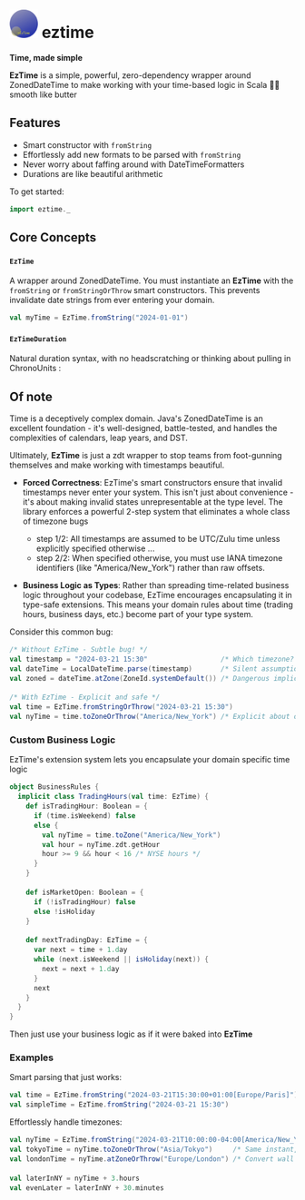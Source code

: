 # <img src="pix/eztime.png" width="50"> eztime

**Time, made simple**

**EzTime** is a simple, powerful, zero-dependency wrapper around ZonedDateTime to make working with your time-based logic in Scala 🧈✨ smooth like butter

## Features
- Smart constructor with `fromString`
- Effortlessly add new formats to be parsed with `fromString`
- Never worry about faffing around with DateTimeFormatters
- Durations are like beautiful arithmetic

To get started:

```scala
import eztime._
```


## Core Concepts

#### `EzTime`
A wrapper around ZonedDateTime. You must instantiate an **EzTime** with the `fromString` or `fromStringOrThrow`
smart constructors. This prevents invalidate date strings from ever entering your domain.

```scala
val myTime = EzTime.fromString("2024-01-01")
```

#### `EzTimeDuration`
Natural duration syntax, with no headscratching or thinking about pulling in ChronoUnits
:

## Of note
Time is a deceptively complex domain. Java's ZonedDateTime is an excellent foundation - it's well-designed, battle-tested, and handles the complexities of calendars, leap years, and DST. 

Ultimately, **EzTime** is just a zdt wrapper to stop
teams from foot-gunning themselves and make working with timestamps beautiful.

- **Forced Correctness**: EzTime's smart constructors ensure that invalid timestamps never enter your system. This isn't just about convenience - it's about making invalid states unrepresentable at the type level. The library enforces a powerful 2-step system that eliminates a whole class of timezone bugs
   - step 1/2: All timestamps are assumed to be UTC/Zulu time unless explicitly specified otherwise ...
   - step 2/2: When specified otherwise, you must use IANA timezone identifiers (like "America/New_York") rather than raw offsets.

- **Business Logic as Types**: Rather than spreading time-related business logic throughout your codebase, EzTime encourages encapsulating it in type-safe extensions. This means your domain rules about time (trading hours, business days, etc.) become part of your type system.

Consider this common bug:
```scala
/* Without EzTime - Subtle bug! */
val timestamp = "2024-03-21 15:30"                  /* Which timezone? Server time? UTC? User's local time */
val dateTime = LocalDateTime.parse(timestamp)       /* Silent assumption about format */
val zoned = dateTime.atZone(ZoneId.systemDefault()) /* Dangerous implicit conversion */

/* With EzTime - Explicit and safe */
val time = EzTime.fromStringOrThrow("2024-03-21 15:30")
val nyTime = time.toZoneOrThrow("America/New_York") /* Explicit about our intentions */
```

### Custom Business Logic

EzTime's extension system lets you encapsulate your domain specific time logic

```scala
object BusinessRules {
  implicit class TradingHours(val time: EzTime) {
    def isTradingHour: Boolean = {
      if (time.isWeekend) false 
      else {
        val nyTime = time.toZone("America/New_York")
        val hour = nyTime.zdt.getHour
        hour >= 9 && hour < 16 /* NYSE hours */
      }
    }
    
    def isMarketOpen: Boolean = {
      if (!isTradingHour) false
      else !isHoliday
    }
    
    def nextTradingDay: EzTime = {
      var next = time + 1.day
      while (next.isWeekend || isHoliday(next)) {
        next = next + 1.day
      }
      next
    }
  }
}
```

Then just use your business logic as if it were baked into **EzTime**



### Examples

Smart parsing that just works:
```scala
val time = EzTime.fromString("2024-03-21T15:30:00+01:00[Europe/Paris]")
val simpleTime = EzTime.fromString("2024-03-21 15:30")
```

Effortlessly handle timezones:
```scala
val nyTime = EzTime.fromString("2024-03-21T10:00:00-04:00[America/New_York]").get
val tokyoTime = nyTime.toZoneOrThrow("Asia/Tokyo")     /* Same instant, Tokyo timezone */
val londonTime = nyTime.atZoneOrThrow("Europe/London") /* Convert wall time to London */

val laterInNY = nyTime + 3.hours
val evenLater = laterInNY + 30.minutes 
```
